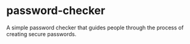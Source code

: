 # password-checker
A simple password checker that guides people through the process of creating secure passwords.
